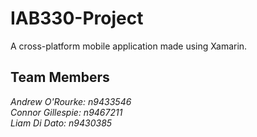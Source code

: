 # IAB330-Project
A cross-platform mobile application made using Xamarin.

## Team Members

*Andrew O'Rourke: n9433546*  
*Connor Gillespie: n9467211*  
*Liam Di Dato: n9430385*